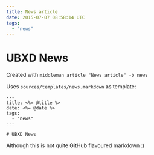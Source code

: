 ```yaml
---
title: News article
date: 2015-07-07 08:58:14 UTC
tags:
  - "news"
---
```


# UBXD News

Created with `middleman article "News article" -b news`

Uses `sources/templates/news.markdown` as template:

    ---
    title: <%= @title %>
    date: <%= @date %>
    tags:
      - "news"
    ---

    # UBXD News

Although this is not quite GitHub flavoured markdown :(
